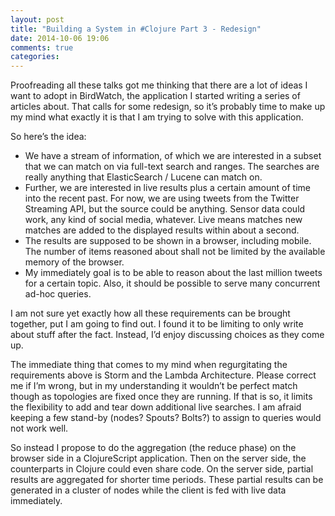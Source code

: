 ```yaml
---
layout: post
title: "Building a System in #Clojure Part 3 - Redesign"
date: 2014-10-06 19:06
comments: true
categories:
---
```

Proofreading all these talks got me thinking that there are a lot of ideas I want to adopt in BirdWatch, the application I started writing a series of articles about. That calls for some redesign, so it’s probably time to make up my mind what exactly it is that I am trying to solve with this application.

So here’s the idea:
* We have a stream of information, of which we are interested in a subset that we can match on via full-text search and ranges. The searches are really anything that ElasticSearch / Lucene can match on.
* Further, we are interested in live results plus a certain amount of time into the recent past. For now, we are using tweets from the Twitter Streaming API, but the source could be anything. Sensor data could work, any kind of social media, whatever. Live means matches new matches are added to the displayed results within about a second.
* The results are supposed to be shown in a browser, including mobile. The number of items reasoned about shall not be limited by the available memory of the browser.
* My immediately goal is to be able to reason about the last million tweets for a certain topic. Also, it should be possible to serve many concurrent ad-hoc queries.

I am not sure yet exactly how all these requirements can be brought together, put I am going to find out. I found it to be limiting to only write about stuff after the fact. Instead, I’d enjoy discussing choices as they come up.

The immediate thing that comes to my mind when regurgitating the requirements above is Storm and the Lambda Architecture. Please correct me if I’m wrong, but in my understanding it wouldn’t be perfect match though as topologies are fixed once they are running. If that is so, it limits the flexibility to add and tear down additional live searches. I am afraid keeping a few stand-by (nodes? Spouts? Bolts?) to assign to queries would not work well.

So instead I propose to do the aggregation (the reduce phase) on the browser side in a ClojureScript application. Then on the server side, the counterparts in Clojure could even share code. On the server side, partial results are aggregated for shorter time periods. These partial results can be generated in a cluster of nodes while the client is fed with live data immediately.
